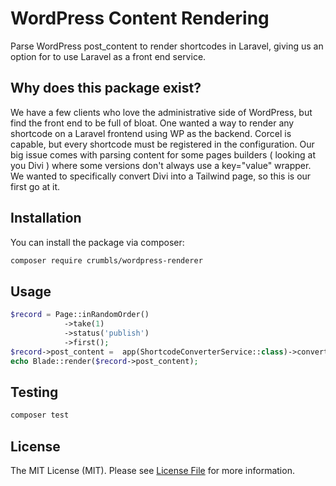 # WordPress Content Rendering

Parse WordPress post_content to render shortcodes in Laravel, giving us an option for to use Laravel as a front end service.

## Why does this package exist?

We have a few clients who love the administrative side of WordPress, but find the front end to be full of bloat.  One
wanted a way to render any shortcode on a Laravel frontend using WP as the backend.  Corcel is capable, but every shortcode
must be registered in the configuration.  Our big issue comes with parsing content for some pages builders ( looking at you Divi )
where some versions don't always use a key="value" wrapper.  We wanted to specifically convert Divi into a Tailwind page, so
this is our first go at it.

## Installation

You can install the package via composer:

```bash
composer require crumbls/wordpress-renderer
```

## Usage

```php
$record = Page::inRandomOrder()
            ->take(1)
            ->status('publish')
            ->first();
$record->post_content =  app(ShortcodeConverterService::class)->convert($record->post_content);
echo Blade::render($record->post_content);
```

## Testing

```bash
composer test
```

## License

The MIT License (MIT). Please see [License File](LICENSE.md) for more information.
